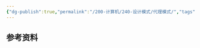 ```yaml
---
{"dg-publish":true,"permalink":"/200-计算机/240-设计模式/代理模式/","tags":["设计模式"],"noteIcon":""}
---
```





## 参考资料